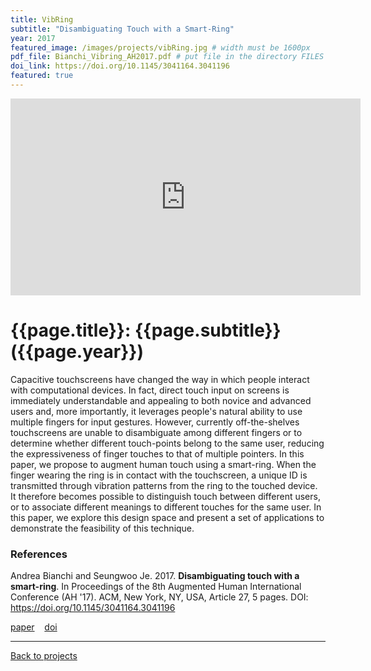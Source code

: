 ```yaml
---
title: VibRing
subtitle: "Disambiguating Touch with a Smart-Ring"
year: 2017
featured_image: /images/projects/vibRing.jpg # width must be 1600px	
pdf_file: Bianchi_Vibring_AH2017.pdf # put file in the directory FILES
doi_link: https://doi.org/10.1145/3041164.3041196
featured: true
---
```


<!-- 
<div class="gallery" data-columns="1">
	<img src="/images/projects/example.jpg">
	<img src="/images/projects/example.jpg">
	<img src="/images/projects/example.jpg">
</div>
 -->

<iframe width="560" height="315" src="https://www.youtube.com/embed/rwC8DR7krq8" frameborder="0" allow="accelerometer; autoplay; encrypted-media; gyroscope; picture-in-picture" allowfullscreen></iframe>


<!-- DO NOT CHANGE MANUALLY -->
# {{page.title}}: {{page.subtitle}} ({{page.year}})

Capacitive touchscreens have changed the way in which people interact with computational devices. In fact, direct touch input on screens is immediately understandable and appealing to both novice and advanced users and, more importantly, it leverages people's natural ability to use multiple fingers for input gestures. However, currently off-the-shelves touchscreens are unable to disambiguate among different fingers or to determine whether different touch-points belong to the same user, reducing the expressiveness of finger touches to that of multiple pointers. In this paper, we propose to augment human touch using a smart-ring. When the finger wearing the ring is in contact with the touchscreen, a unique ID is transmitted through vibration patterns from the ring to the touched device. It therefore becomes possible to distinguish touch between different users, or to associate different meanings to different touches for the same user. In this paper, we explore this design space and present a set of applications to demonstrate the feasibility of this technique.


### References

Andrea Bianchi and Seungwoo Je. 2017. **Disambiguating touch with a smart-ring**. In Proceedings of the 8th Augmented Human International Conference (AH '17). ACM, New York, NY, USA, Article 27, 5 pages. DOI: https://doi.org/10.1145/3041164.3041196

<!-- DO NOT CHANGE MANUALLY -->
<a href="/files/{{ page.year }}/{{ page.pdf_file }}" target="_blank">paper</a>&nbsp;&nbsp;&nbsp;
<a href="{{ page.doi_link }}" target="_blank">doi</a>

--- 

<a href="/index.html" class="button button--large">Back to projects</a>
